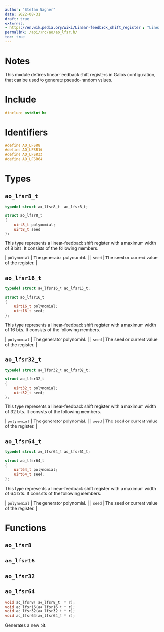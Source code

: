 ```yaml
---
author: "Stefan Wagner"
date: 2022-08-31
draft: true
external:
- https://en.wikipedia.org/wiki/Linear-feedback_shift_register : "Linear-feedback shift register"
permalink: /api/src/ao/ao_lfsr.h/
toc: true
---
```


# Notes

This module defines linear-feedback shift registers in Galois configuration, that can be used to generate pseudo-random values.

# Include

```c
#include <stdint.h>
```

# Identifiers

```c
#define AO_LFSR8
#define AO_LFSR16
#define AO_LFSR32
#define AO_LFSR64
```

# Types

## `ao_lfsr8_t`

```c
typedef struct ao_lfsr8_t  ao_lfsr8_t;
```

```c
struct ao_lfsr8_t
{
    uint8_t polynomial;
    uint8_t seed;
};
```

This type represents a linear-feedback shift register with a maximum width of 8 bits. It consists of the following members.

| `polynomial` | The generator polynomial. |
| `seed` | The seed or current value of the register. |

## `ao_lfsr16_t`

```c
typedef struct ao_lfsr16_t ao_lfsr16_t;
```

```c
struct ao_lfsr16_t
{
    uint16_t polynomial;
    uint16_t seed;
};
```

This type represents a linear-feedback shift register with a maximum width of 16 bits. It consists of the following members.

| `polynomial` | The generator polynomial. |
| `seed` | The seed or current value of the register. |

## `ao_lfsr32_t`

```c
typedef struct ao_lfsr32_t ao_lfsr32_t;
```

```c
struct ao_lfsr32_t
{
    uint32_t polynomial;
    uint32_t seed;
};
```

This type represents a linear-feedback shift register with a maximum width of 32 bits. It consists of the following members.

| `polynomial` | The generator polynomial. |
| `seed` | The seed or current value of the register. |

## `ao_lfsr64_t`

```c
typedef struct ao_lfsr64_t ao_lfsr64_t;
```

```c
struct ao_lfsr64_t
{
    uint64_t polynomial;
    uint64_t seed;
};
```

This type represents a linear-feedback shift register with a maximum width of 64 bits. It consists of the following members.

| `polynomial` | The generator polynomial. |
| `seed` | The seed or current value of the register. |

# Functions

## `ao_lfsr8`
## `ao_lfsr16`
## `ao_lfsr32`
## `ao_lfsr64`

```c
void ao_lfsr8( ao_lfsr8_t  * r);
void ao_lfsr16(ao_lfsr16_t * r);
void ao_lfsr32(ao_lfsr32_t * r);
void ao_lfsr64(ao_lfsr64_t * r);
```

Generates a new bit.
